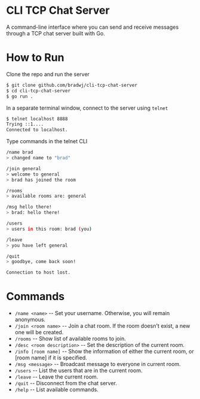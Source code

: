 # CLI TCP Chat Server
A command-line interface where you can send and receive messages through a TCP chat server built with Go.

# How to Run
Clone the repo and run the server
```bash
$ git clone github.com/bradwj/cli-tcp-chat-server
$ cd cli-tcp-chat-server
$ go run .
```
In a separate terminal window, connect to the server using `telnet`
```bash
$ telnet localhost 8888
Trying ::1....
Connected to localhost.
```
Type commands in the telnet CLI
```bash
/name brad
> changed name to "brad"

/join general
> welcome to general
> brad has joined the room

/rooms
> available rooms are: general

/msg hello there!
> brad: hello there!

/users
> users in this room: brad (you)

/leave
> you have left general

/quit
> goodbye, come back soon!

Connection to host lost.
```

# Commands
- `/name <name>` -- Set your username. Otherwise, you will remain anonymous.
- `/join <room name>` -- Join a chat room. If the room doesn't exist, a new one will be created.
- `/rooms` -- Show list of available rooms to join.
- `/desc <room description>` -- Set the description of the current room.
- `/info [room name]` -- Show the information of either the current room, or [room name] if it is specified.
- `/msg <message>` -- Broadcast message to everyone in current room.
- `/users` -- List the users that are in the current room.
- `/leave` -- Leave the current room.
- `/quit` -- Disconnect from the chat server.
- `/help` -- List available commands.
